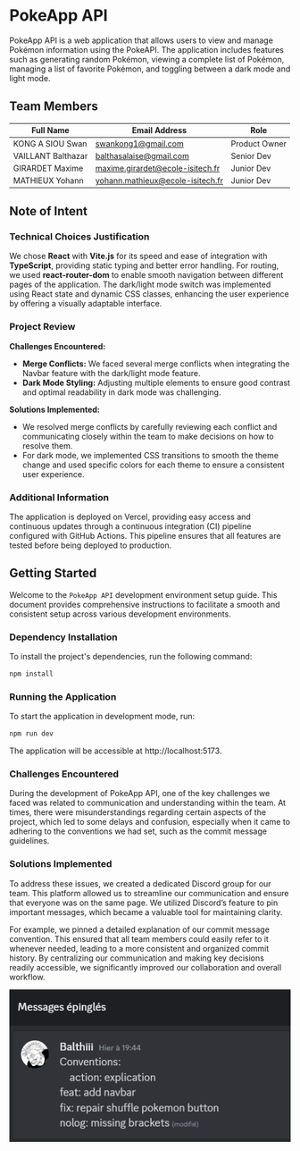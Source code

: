 # PokeApp API

PokeApp API is a web application that allows users to view and manage Pokémon information using the PokeAPI. The application includes features such as generating random Pokémon, viewing a complete list of Pokémon, managing a list of favorite Pokémon, and toggling between a dark mode and light mode.

## Team Members

| Full Name          | Email Address                    | Role          |
| ------------------ | -------------------------------- | ------------- |
| KONG A SIOU Swan   | swankong1@gmail.com              | Product Owner |
| VAILLANT Balthazar | balthasalaise@gmail.com          | Senior Dev    |
| GIRARDET Maxime    | maxime.girardet@ecole-isitech.fr | Junior Dev    |
| MATHIEUX Yohann    | yohann.mathieux@ecole-isitech.fr | Junior Dev    |

## Note of Intent

### Technical Choices Justification

We chose **React** with **Vite.js** for its speed and ease of integration with **TypeScript**, providing static typing and better error handling. For routing, we used **react-router-dom** to enable smooth navigation between different pages of the application. The dark/light mode switch was implemented using React state and dynamic CSS classes, enhancing the user experience by offering a visually adaptable interface.

### Project Review

**Challenges Encountered:**

- **Merge Conflicts:** We faced several merge conflicts when integrating the Navbar feature with the dark/light mode feature.
- **Dark Mode Styling:** Adjusting multiple elements to ensure good contrast and optimal readability in dark mode was challenging.

**Solutions Implemented:**

- We resolved merge conflicts by carefully reviewing each conflict and communicating closely within the team to make decisions on how to resolve them.
- For dark mode, we implemented CSS transitions to smooth the theme change and used specific colors for each theme to ensure a consistent user experience.

### Additional Information

The application is deployed on Vercel, providing easy access and continuous updates through a continuous integration (CI) pipeline configured with GitHub Actions. This pipeline ensures that all features are tested before being deployed to production.

## Getting Started

Welcome to the `PokeApp API` development environment setup guide. This document provides comprehensive instructions to facilitate a smooth and consistent setup across various development environments.

### Dependency Installation

To install the project's dependencies, run the following command:

```bash
npm install
```

### Running the Application

To start the application in development mode, run:

```bash
npm run dev
```

The application will be accessible at http://localhost:5173.

### Challenges Encountered

During the development of PokeApp API, one of the key challenges we faced was related to communication and understanding within the team. At times, there were misunderstandings regarding certain aspects of the project, which led to some delays and confusion, especially when it came to adhering to the conventions we had set, such as the commit message guidelines.

### Solutions Implemented

To address these issues, we created a dedicated Discord group for our team. This platform allowed us to streamline our communication and ensure that everyone was on the same page. We utilized Discord’s feature to pin important messages, which became a valuable tool for maintaining clarity.

For example, we pinned a detailed explanation of our commit message convention. This ensured that all team members could easily refer to it whenever needed, leading to a more consistent and organized commit history. By centralizing our communication and making key decisions readily accessible, we significantly improved our collaboration and overall workflow.

![Alt text](./src/assets/img/message.png)
